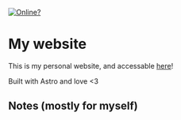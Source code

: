 [![Online?](https://img.shields.io/website?down_color=red&down_message=offline&style=for-the-badge&up_color=green&up_message=online&url=https%3A%2F%2Fcogsandsquigs.gq)](https://cogsandsquigs.gq)

# My website

This is my personal website, and accessable [here](https://cogsandsquigs.gq)!

Built with Astro and love <3

## Notes (mostly for myself)

<!-- - `remark-math` MUST be at version `3.0.1` or below --- for some reason, `remark-math` at version `4.0.0` and above breaks KaTeX rendering.
  - TODO: figure out why and fix this issue. -->
